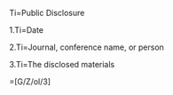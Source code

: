 Ti=Public Disclosure

1.Ti=Date

2.Ti=Journal, conference name, or person

3.Ti=The disclosed materials	

=[G/Z/ol/3]
